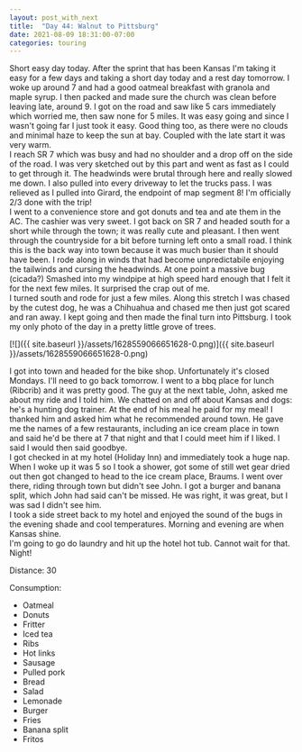 ```yaml
---
layout: post_with_next
title:  "Day 44: Walnut to Pittsburg"
date: 2021-08-09 18:31:00-07:00
categories: touring
---
```

Short easy day today. After the sprint that has been Kansas I'm taking it easy for a few days and taking a short day today and a rest day tomorrow. I woke up around 7 and had a good oatmeal breakfast with granola and maple syrup. I then packed and made sure the church was clean before leaving late, around 9. I got on the road and saw like 5 cars immediately which worried me, then saw none for 5 miles. It was easy going and since I wasn't going far I just took it easy. Good thing too, as there were no clouds and minimal haze to keep the sun at bay. Coupled with the late start it was very warm.  
I reach SR 7 which was busy and had no shoulder and a drop off on the side of the road. I was very sketched out by this part and went as fast as I could to get through it. The headwinds were brutal through here and really slowed me down. I also pulled into every driveway to let the trucks pass. I was relieved as I pulled into Girard, the endpoint of map segment 8! I'm officially 2/3 done with the trip!  
I went to a convenience store and got donuts and tea and ate them in the AC. The cashier was very sweet. I got back on SR 7 and headed south for a short while through the town; it was really cute and pleasant. I then went through the countryside for a bit before turning left onto a small road. I think this is the back way into town because it was much busier than it should have been. I rode along in winds that had become unpredictabile enjoying the tailwinds and cursing the headwinds. At one point a massive bug (cicada?) Smashed into my windpipe at high speed hard enough that I felt it for the next few miles. It surprised the crap out of me.   
I turned south and rode for just a few miles. Along this stretch I was chased by the cutest dog, he was a Chihuahua and chased me then just got scared and ran away. I kept going and then made the final turn into Pittsburg. I took my only photo of the day in a pretty little grove of trees.   

[![]({{ site.baseurl }}/assets/1628559066651628-0.png)]({{ site.baseurl }}/assets/1628559066651628-0.png)
  
I got into town and headed for the bike shop. Unfortunately it's closed Mondays. I'll need to go back tomorrow. I went to a bbq place for lunch (Ribcrib) and it was pretty good. The guy at the next table, John, asked me about my ride and I told him. We chatted on and off about Kansas and dogs: he's a hunting dog trainer. At the end of his meal he paid for my meal! I thanked him and asked him what he recommended around town. He gave me the names of a few restaurants, including an ice cream place in town and said he'd be there at 7 that night and that I could meet him if I liked. I said I would then said goodbye.   
I got checked in at my hotel (Holiday Inn) and immediately took a huge nap. When I woke up it was 5 so I took a shower, got some of still wet gear dried out then got changed to head to the ice cream place, Braums. I went over there, riding through town but didn't see John. I got a burger and banana split, which John had said can't be missed. He was right, it was great, but I was sad I didn't see him.  
I took a side street back to my hotel and enjoyed the sound of the bugs in the evening shade and cool temperatures. Morning and evening are when Kansas shine.   
I'm going to go do laundry and hit up the hotel hot tub. Cannot wait for that. Night!  


Distance: 30

Consumption:
- Oatmeal
- Donuts
- Fritter
- Iced tea
- Ribs
- Hot links
- Sausage
- Pulled pork
- Bread
- Salad
- Lemonade
- Burger
- Fries
- Banana split
- Fritos
